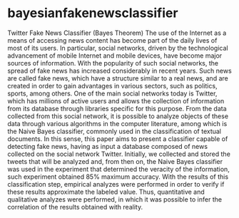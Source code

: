 # bayesianfakenewsclassifier
Twitter Fake News Classifier (Bayes Theorem)
The use of the Internet as a means of accessing news content has become part of the
daily lives of most of its users. In particular, social networks, driven by the technological
advancement of mobile Internet and mobile devices, have become major sources of
information. With the popularity of such social networks, the spread of fake news has
increased considerably in recent years. Such news are called fake news, which have a
structure similar to a real news, and are created in order to gain advantages in various
sectors, such as politics, sports, among others. One of the main social networks today is
Twitter, which has millions of active users and allows the collection of information from its
database through libraries specific for this purpose. From the data collected from this
social network, it is possible to analyze objects of these data through various algorithms
in the computer literature, among which is the Naive Bayes classifier, commonly used in
the classification of textual documents. In this sense, this paper aims to present a
classifier capable of detecting fake news, having as input a database composed of news
collected on the social network Twitter. Initially, we collected and stored the tweets that
will be analyzed and, from then on, the Naive Bayes classifier was used in the experiment
that determined the veracity of the information, such experiment obtained 85% maximum
accuracy. With the results of this classification step, empirical analyzes were performed
in order to verify if these results approximate the labeled value. Thus, quantitative and
qualitative analyzes were performed, in which it was possible to infer the correlation of
the results obtained with reality.
